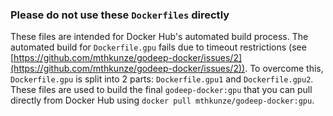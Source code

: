 ### Please do not use these `Dockerfiles` directly
These files are intended for Docker Hub's automated build process. The automated build for `Dockerfile.gpu` fails due to timeout restrictions (see [https://github.com/mthkunze/godeep-docker/issues/2](https://github.com/mthkunze/godeep-docker/issues/2)). To overcome this, `Dockerfile.gpu` is split into 2 parts: `Dockerfile.gpu1` and `Dockerfile.gpu2`. These files are used to build the final `godeep-docker:gpu` that you can pull directly from Docker Hub using `docker pull mthkunze/godeep-docker:gpu`.
